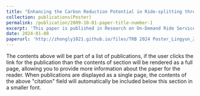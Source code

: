 ```yaml
---
title: "Enhancing the Carbon Reduction Potential in Ride-splitting through Reinforcement Learning: A Case Study in Chengdu"
collection: publications(Poster)
permalink: /publication/2009-10-01-paper-title-number-1
excerpt: 'This paper is published in Research on On-Demand Ride Services Poster session, TRB2024 Anual Meeting(TRBAM-24-03952) .'
date: 2024-01-08
paperurl: 'http://zhongly1021.github.io/files/TRB 2024 Poster_Lingyun_Zhong.pdf'
---
```


The contents above will be part of a list of publications, if the user clicks the link for the publication than the contents of section will be rendered as a full page, allowing you to provide more information about the paper for the reader. When publications are displayed as a single page, the contents of the above "citation" field will automatically be included below this section in a smaller font.
